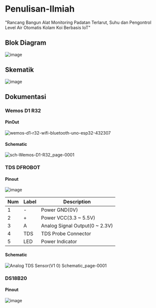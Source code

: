 # Penulisan-Ilmiah
"Rancang Bangun Alat Monitoring Padatan Terlarut, Suhu dan Pengontrol Level Air Otomatis Kolam Koi Berbasis IoT"

## Blok Diagram
![image](https://user-images.githubusercontent.com/91959410/181244019-8e55b793-d27c-487a-b214-bf2febac265d.png)

## Skematik
![image](https://user-images.githubusercontent.com/91959410/181244183-1f53ff97-ad2f-4214-9c49-b07e70d7d201.png)

## Dokumentasi
### Wemos D1 R32
#### PinOut
![wemos-d1-r32-wifi-bluetooth-uno-esp32-432307](https://user-images.githubusercontent.com/91959410/181250512-25018773-5e45-4b36-af2f-0615a91dadf8.jpg)

#### Schematic
![sch-Wemos-D1-R32_page-0001](https://user-images.githubusercontent.com/91959410/181268771-22e59815-a404-42ab-8a70-16dc94630c20.jpg)

### TDS DFROBOT
#### Pinout
![image](https://user-images.githubusercontent.com/91959410/181269607-8ebaff38-d10f-4fa1-bbed-a0042cb3f382.png)

<table>
<thead>
<tr>
<th>Num</th>
<th>Label</th>
<th>Description</th>
</tr>
</thead>
<tbody><tr>
<td>1</td>
<td>-</td>
<td>Power GND(0V)</td>
</tr>
<tr>
<td>2</td>
<td>+</td>
<td>Power VCC(3.3 ~ 5.5V)</td>
</tr>
<tr>
<td>3</td>
<td>A</td>
<td>Analog Signal Output(0 ~ 2.3V)</td>
</tr>
<tr>
<td>4</td>
<td>TDS</td>
<td>TDS Probe Connector</td>
</tr>
<tr>
<td>5</td>
<td>LED</td>
<td>Power Indicator</td>
</tr>
</tbody></table>

#### Schematic
![Analog TDS Sensor(V1 0) Schematic_page-0001](https://user-images.githubusercontent.com/91959410/181270118-b9ca89e4-faa8-40e2-a5ad-e41038deddc2.jpg)

### DS18B20
#### Pinout
![image](https://user-images.githubusercontent.com/91959410/181270772-b55b11e1-291d-416d-9dd7-09cac78fc293.png)
